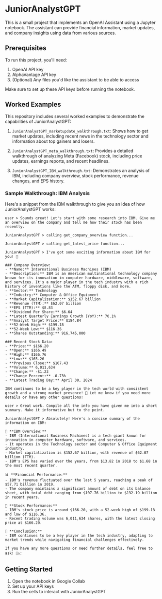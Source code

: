 # JuniorAnalystGPT

This is a small project that implements an OpenAI Assistant using a Jupyter notebook. The assistant can provide financial information, market updates, and company insights using data from various sources.

## Prerequisites

To run this project, you'll need:

1. OpenAI API key
2. AlphaVantage API key
3. (Optional) Any files you'd like the assistant to be able to access

Make sure to set up these API keys before running the notebook.

## Worked Examples

This repository includes several worked examples to demonstrate the capabilities of JuniorAnalystGPT:

1. `JuniorAnalystGPT_marketupdate_walkthrough.txt`: Shows how to get market updates, including recent news in the technology sector and information about top gainers and losers.

2. `JuniorAnalystGPT_meta_walkthrough.txt`: Provides a detailed walkthrough of analyzing Meta (Facebook) stock, including price updates, earnings reports, and recent headlines.

3. `JuniorAnalystGPT_IBM_walkthrough.txt`: Demonstrates an analysis of IBM, including company overview, stock performance, revenue changes, and EPS history.

### Sample Walkthrough: IBM Analysis

Here's a snippet from the IBM walkthrough to give you an idea of how JuniorAnalystGPT works:

```
user > Sounds great! Let's start with some research into IBM. Give me an overview on the company and tell me how their stock has been recently.

JuniorAnalystGPT > calling get_company_overview function...

JuniorAnalystGPT > calling get_latest_price function...

JuniorAnalystGPT > I've got some exciting information about IBM for you! 🚀

### Company Overview:
- **Name:** International Business Machines (IBM)
- **Description:** IBM is an American multinational technology company known for its innovation in computer hardware, middleware, software, and services. It's a major player in the tech industry with a rich history of inventions like the ATM, floppy disk, and more.
- **Sector:** Technology
- **Industry:** Computer & Office Equipment
- **Market Capitalization:** $152.67 billion
- **Revenue (TTM):** $62.07 billion
- **EPS (TTM):** $8.83
- **Dividend Per Share:** $6.64
- **Latest Quarterly Earnings Growth (YoY):** 70.1%
- **Analyst Target Price:** $184.84
- **52-Week High:** $199.18
- **52-Week Low:** $116.36
- **Shares Outstanding:** 916,745,000

### Recent Stock Data:
- **Price:** $166.20
- **Open:** $166.49
- **High:** $166.76
- **Low:** $165.26
- **Previous Close:** $167.43
- **Volume:** 6,011,634
- **Change:** -$1.23
- **Change Percent:** -0.73%
- **Latest Trading Day:** April 30, 2024

IBM continues to be a key player in the tech world with consistent growth and a strong market presence! 🌟 Let me know if you need more details or have any other questions!

user > Great work. Compile all the info you have given me into a short summary. Make it informative but to the point. 

JuniorAnalystGPT > Absolutely! Here's a concise summary of the information on IBM:

🌟 **IBM Overview:** 
- IBM (International Business Machines) is a tech giant known for innovation in computer hardware, software, and services.
- It operates in the Technology sector and Computer & Office Equipment industry.
- Market capitalization is $152.67 billion, with revenue of $62.07 billion (TTM).
- IBM's EPS has varied over the years, from $13.82 in 2018 to $1.68 in the most recent quarter.

📊 **Financial Performance:**
- IBM's revenue fluctuated over the last 5 years, reaching a peak of $57.71 billion in 2019.
- The company maintains a significant amount of debt on its balance sheet, with total debt ranging from $107.76 billion to $132.19 billion in recent years.

💸 **Stock Performance:**
- IBM's stock price is around $166.20, with a 52-week high of $199.18 and low of $116.36.
- Recent trading volume was 6,011,634 shares, with the latest closing price at $166.20.

🚀 **Conclusion:**
- IBM continues to be a key player in the tech industry, adapting to market trends while navigating financial challenges effectively.

If you have any more questions or need further details, feel free to ask! 🚀📈
```


## Getting Started

1. Open the notebook in Google Collab 
2. Set up your API keys
3. Run the cells to interact with JuniorAnalystGPT
